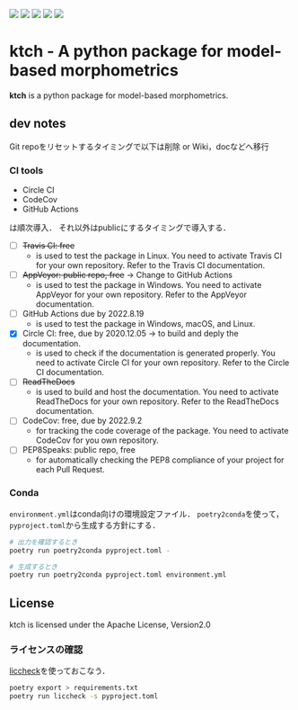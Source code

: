 [![](https://travis-ci.org/scikit-learn-contrib/project-template.svg?branch=master)](https://travis-ci.org/scikit-learn-contrib/project-template) [![](https://ci.appveyor.com/api/projects/status/coy2qqaqr1rnnt5y/branch/master?svg=true)](https://ci.appveyor.com/project/glemaitre/project-template) [![](https://codecov.io/gh/scikit-learn-contrib/project-template/branch/master/graph/badge.svg)](https://codecov.io/gh/scikit-learn-contrib/project-template) [![](https://circleci.com/gh/scikit-learn-contrib/project-template.svg?style=shield&circle-token=:circle-token)](https://circleci.com/gh/scikit-learn-contrib/project-template/tree/master) [![](https://readthedocs.org/projects/sklearn-template/badge/?version=latest)](https://katatch.readthedocs.io/en/latest/?badge=latest)

# ktch - A python package for model-based morphometrics

**ktch** is a python package for model-based morphometrics.


## dev notes

Git repoをリセットするタイミングで以下は削除 or Wiki，docなどへ移行

### CI tools

* Circle CI
* CodeCov
* GitHub Actions

は順次導入．
それ以外はpublicにするタイミングで導入する．

- [ ] ~~Travis CI: free~~
	* is used to test the package in Linux. You need to activate Travis CI for your own repository. Refer to the Travis CI documentation.
- [ ] ~~AppVeyor: public repo, free~~ -> Change to GitHub Actions
	* is used to test the package in Windows. You need to activate AppVeyor for your own repository. Refer to the AppVeyor documentation.
- [ ] GitHub Actions due by 2022.8.19
	* is used to test the package in Windows, macOS, and Linux.
- [x] Circle CI: free, due by 2020.12.05 -> to build and deply the documentation.
	* is used to check if the documentation is generated properly. You need to activate Circle CI for your own repository. Refer to the Circle CI documentation.
- [ ] ~~ReadTheDocs~~
	* is used to build and host the documentation. You need to activate ReadTheDocs for your own repository. Refer to the ReadTheDocs documentation.
- [ ] CodeCov: free, due by 2022.9.2
	* for tracking the code coverage of the package. You need to activate CodeCov for you own repository.
- [ ] PEP8Speaks: public repo, free
	* for automatically checking the PEP8 compliance of your project for each Pull Request.

### Conda
`environment.yml`はconda向けの環境設定ファイル．
`poetry2conda`を使って，`pyproject.toml`から生成する方針にする．

```sh
# 出力を確認するとき
poetry run poetry2conda pyproject.toml -

# 生成するとき
poetry run poetry2conda pyproject.toml environment.yml
```


## License

ktch is licensed under the Apache License, Version2.0

### ライセンスの確認

[liccheck](https://github.com/dhatim/python-license-check)を使っておこなう．

```sh
poetry export > requirements.txt
poetry run liccheck -s pyproject.toml  

```